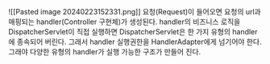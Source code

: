 ![[Pasted image 20240223152331.png]]
요청(Request)이 들어오면 요청의 url과 매핑되는 handler(Controller 구현체)가 생성된다. handler의 비즈니스 로직을 DispatcherServlet이 직접 실행하면 DispatcherServlet은 한 가지 유형의 handler에 종속되어 버린다. 그래서 handler 실행권한을 HandlerAdapter에게 넘기어야 한다. 그래야 다양한 유형의 handler가 실행 가능한 구조가 만들어 진다.